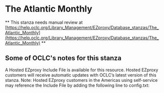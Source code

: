 # The Atlantic Monthly
** This stanza needs manual review at [https://help.oclc.org/Library_Management/EZproxy/Database_stanzas/The_Atlantic_Monthly](https://help.oclc.org/Library_Management/EZproxy/Database_stanzas/The_Atlantic_Monthly) **

## Some of OCLC's notes for this stanza

A Hosted EZproxy Include File is available for this resource. Hosted EZproxy customers will receive automatic updates with OCLC&rsquo;s latest version of this stanza. Note: Hosted EZproxy customers in the Americas using self-service may reference the Include File by adding the following line to config.txt:

&nbsp;

&nbsp;
